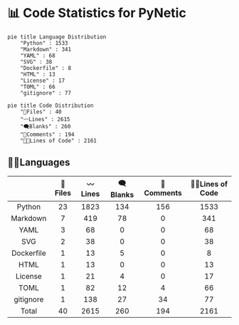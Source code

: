 
# 📊 Code Statistics for PyNetic

```mermaid
pie title Language Distribution
    "Python" : 1533
    "Markdown" : 341
    "YAML" : 68
    "SVG" : 38
    "Dockerfile" : 8
    "HTML" : 13
    "License" : 17
    "TOML" : 66
    "gitignore" : 77
```

<div class="right">

```mermaid
pie title Code Distribution
    "📝Files" : 40
    "〰️Lines" : 2615
    "🗨️Blanks" : 260
    "🙈Comments" : 194
    "👨‍💻Lines of Code" : 2161
```

</div>

## 👨‍💻Languages


||📝Files|〰️Lines|🗨️Blanks|🙈Comments|👨‍💻Lines of Code|
| :---: | :---: | :---: | :---: | :---: | :---: |
|Python|23|1823|134|156|1533|
|Markdown|7|419|78|0|341|
|YAML|3|68|0|0|68|
|SVG|2|38|0|0|38|
|Dockerfile|1|13|5|0|8|
|HTML|1|13|0|0|13|
|License|1|21|4|0|17|
|TOML|1|82|12|4|66|
|gitignore|1|138|27|34|77|
|Total|40|2615|260|194|2161|

